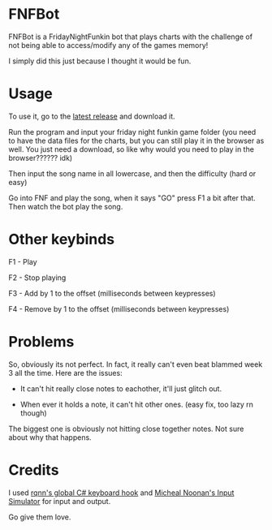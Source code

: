 # FNFBot
FNFBot is a FridayNightFunkin bot that plays charts with the challenge of not being able to access/modify any of the games memory!

I simply did this just because I thought it would be fun.

# Usage
To use it, go to the [latest release](https://github.com/KadeDev/FNFBot/releases/latest) and download it.

Run the program and input your friday night funkin game folder (you need to have the data files for the charts, but you can still play it in the browser as well. You just need a download, so like why would you need to play in the browser?????? idk)

Then input the song name in all lowercase, and then the difficulty (hard or easy)

Go into FNF and play the song, when it says "GO" press F1 a bit after that.
Then watch the bot play the song.

# Other keybinds
F1 - Play

F2 - Stop playing

F3 - Add by 1 to the offset (milliseconds between keypresses)

F4 - Remove by 1 to the offset (milliseconds between keypresses)

# Problems
So, obviously its not perfect. In fact, it really can't even beat blammed week 3 all the time.
Here are the issues:

- It can't hit really close notes to eachother, it'll just glitch out.

- When ever it holds a note, it can't hit other ones. (easy fix, too lazy rn though)

The biggest one is obviously not hitting close together notes. Not sure about why that happens.

# Credits
I used [rqnn's global C# keyboard hook](https://stackoverflow.com/a/46014022) and [Micheal Noonan's Input Simulator](https://github.com/michaelnoonan/inputsimulator) for input and output.

Go give them love.
